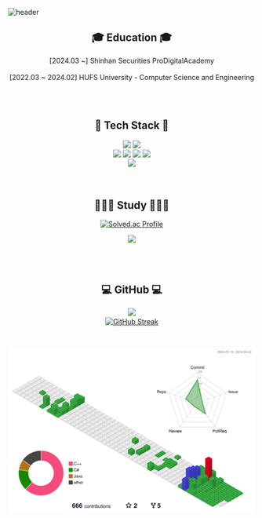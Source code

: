 ![header](https://capsule-render.vercel.app/api?type=waving&color=gradient&height=120&animation=fadeIn&section=footer&text=🚗🚘🚛&fontAlign=70)

<div align="center">
<h2> 🎓 Education 🎓 </h2>

[2024.03 ~]
Shinhan Securities ProDigitalAcademy
<br><br>
[2022.03 ~ 2024.02]
HUFS University - Computer Science and Engineering

<div>

<br><br>




<div align="center">
  <h2> 🌱 Tech Stack 🌱 </h2>
  <img src="https://img.shields.io/badge/-C++-000000?logo=c%2B%2B&style=flat"/>
  <img src="https://img.shields.io/badge/Python-3776AB?style=flat&logo=Python&logoColor=white"/>
<!--   <img src="https://img.shields.io/badge/C-A8B9CC?style=flat-square&logo=C&logoColor=white"/> -->
<!--   <img src="https://img.shields.io/badge/C++-00599C?style=flat-square&logo=C%2B%2B&logoColor=white"/> -->
  <br>
  <img src="https://img.shields.io/badge/HTML-E34F26?style=flat&logo=HTML5&logoColor=white"/>
  <img src="https://img.shields.io/badge/CSS3-1572B6?style=flat-square&logo=css3&logoColor=white"/>
  <img src="https://img.shields.io/badge/JavaScript-F7DF1E?style=flat-square&logo=javascript&logoColor=black"/>
  <img src="https://img.shields.io/badge/React.js-61DAFB?style=flat-square&logo=React&logoColor=white"/>
  <br>
  <img src="https://img.shields.io/badge/MySQL-4479A1?style=flat-square&logo=MySQL&logoColor=white"/>
  
</div>
<br><br>
<div align="center">
  <h2> 👨🏻‍💻 Study 👨🏻‍💻 </h2>
  
</div>

[![Solved.ac Profile](http://mazassumnida.wtf/api/v2/generate_badge?boj=yjh777)](https://solved.ac/yjh777/)

<img src="https://github-readme-stats.vercel.app/api/top-langs/?username=YangJinHyeok&exclude_repo=dkssud8150.github.io&layout=compact&theme=tokyonight" />

<br><br>

<div align="center">
  <h2> 💻 GitHub 💻 </h2>

</div>

<img src="https://github-readme-stats.vercel.app/api?username=YangJinHyeok&theme=tokyonight&show_icons=true" width="42%" /><br>
[![GitHub Streak](https://github-readme-streak-stats.herokuapp.com/?user=YangJinHyeok&theme=tokyonight)](https://git.io/streak-stats)

<br>


![](./profile-3d-contrib/profile-gitblock.svg)
